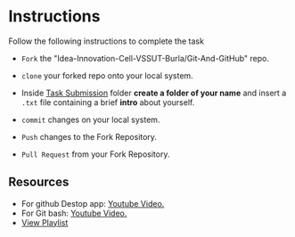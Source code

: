 # Instructions

Follow the following instructions to complete the task

- `Fork` the "Idea-Innovation-Cell-VSSUT-Burla/Git-And-GitHub" repo.  

- `clone` your forked repo onto your local system.  

- Inside [Task Submission](./Task%20submission) folder **create a folder of your name** and insert a `.txt` file containing a brief **intro** about yourself.

- `commit` changes on your local system.

- `Push` changes to the Fork Repository.

- `Pull Request` from your Fork Repository.


## Resources

- For github Destop app: [Youtube Video.](https://youtu.be/RPagOAUx2SQ)
- For Git bash: [Youtube Video.](https://youtu.be/eL_0Ok_Gkas)
- [View Playlist](https://www.youtube.com/watch?v=iR5WIknxdkY)
